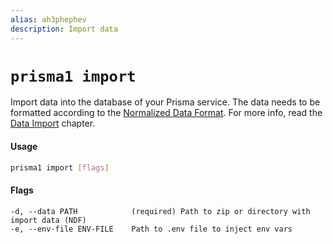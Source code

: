 ```yaml
---
alias: ah3phephev
description: Import data
---
```


# `prisma1 import`

Import data into the database of your Prisma service. The data needs to be formatted according to the [Normalized Data Format](!alias-teroo5uxih). For more info, read the [Data Import](!alias-ol2eoh8xie) chapter.

#### Usage

```sh
prisma1 import [flags]
```

#### Flags

```
-d, --data PATH            (required) Path to zip or directory with import data (NDF)
-e, --env-file ENV-FILE    Path to .env file to inject env vars
```
